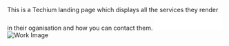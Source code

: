 This is a Techium landing page which displays all the services they render in their oganisation and how you can contact them.
<img src="images/logo-white.png" alt="Techium logo" />
<img src="pic-work-02.jpg" alt="Work Image" />
